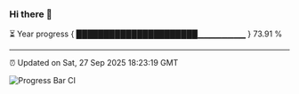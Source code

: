 ### Hi there 👋

⏳ Year progress { ██████████████████████▁▁▁▁▁▁▁▁ } 73.91 %

---

⏰ Updated on Sat, 27 Sep 2025 18:23:19 GMT

![Progress Bar CI](https://github.com/liununu/liununu/workflows/Progress%20Bar%20CI/badge.svg)

